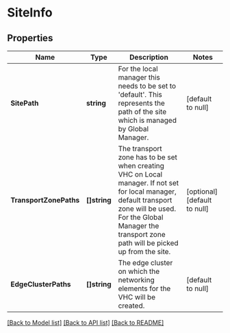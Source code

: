 # SiteInfo

## Properties
Name | Type | Description | Notes
------------ | ------------- | ------------- | -------------
**SitePath** | **string** | For the local manager this needs to be set to &#x27;default&#x27;. This represents the path of the site which is managed by Global Manager.  | [default to null]
**TransportZonePaths** | **[]string** | The transport zone has to be set when creating VHC on Local manager. If not set for local manager, default transport zone will be used. For the Global Manager the transport zone path will be picked up from the site.  | [optional] [default to null]
**EdgeClusterPaths** | **[]string** | The edge cluster on which the networking elements for the VHC will be created.  | [default to null]

[[Back to Model list]](../README.md#documentation-for-models) [[Back to API list]](../README.md#documentation-for-api-endpoints) [[Back to README]](../README.md)

